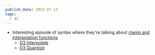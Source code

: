 ```yaml
---
publish_date: 2022-07-13
tags:
  - d3
---
```

- Interesting episode of syntax where they're talking about [clamp and interpolation functions](https://syntax.fm/show/482/clamp-and-interpolate)
	- [D3 Interpolate](https://observablehq.com/collection/@d3/d3-interpolate)
	- [D3 Quantize](https://observablehq.com/@d3/d3-quantize)
